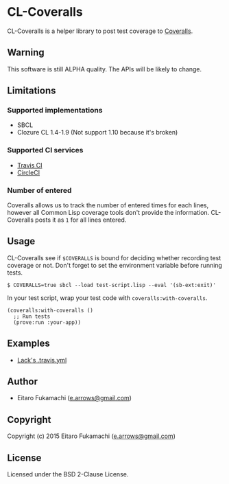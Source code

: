 # CL-Coveralls

CL-Coveralls is a helper library to post test coverage to [Coveralls](https://coveralls.io).

## Warning

This software is still ALPHA quality. The APIs will be likely to change.

## Limitations

### Supported implementations

* SBCL
* Clozure CL 1.4-1.9 (Not support 1.10 because it's broken)

### Supported CI services

* [Travis CI](https://travis-ci.org)
* [CircleCI](https://circleci.com)

### Number of entered

Coveralls allows us to track the number of entered times for each lines, however all Common Lisp coverage tools don't provide the information. CL-Coveralls posts it as `1` for all lines entered.

## Usage

CL-Coveralls see if `$COVERALLS` is bound for deciding whether recording test coverage or not. Don't forget to set the environment variable before running tests.

```
$ COVERALLS=true sbcl --load test-script.lisp --eval '(sb-ext:exit)'
```

In your test script, wrap your test code with `coveralls:with-coveralls`.

```common-lisp
(coveralls:with-coveralls ()
  ;; Run tests
  (prove:run :your-app))
```

## Examples

* [Lack's .travis.yml](https://github.com/fukamachi/lack/blob/master/.travis.yml)

## Author

* Eitaro Fukamachi (e.arrows@gmail.com)

## Copyright

Copyright (c) 2015 Eitaro Fukamachi (e.arrows@gmail.com)

## License

Licensed under the BSD 2-Clause License.

